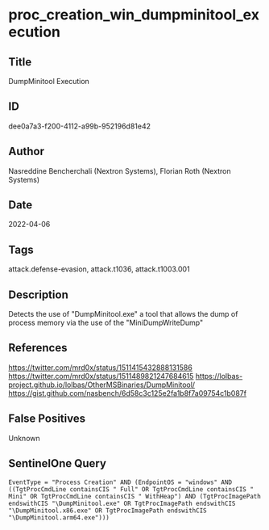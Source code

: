 # proc_creation_win_dumpminitool_execution

## Title
DumpMinitool Execution

## ID
dee0a7a3-f200-4112-a99b-952196d81e42

## Author
Nasreddine Bencherchali (Nextron Systems), Florian Roth (Nextron Systems)

## Date
2022-04-06

## Tags
attack.defense-evasion, attack.t1036, attack.t1003.001

## Description
Detects the use of "DumpMinitool.exe" a tool that allows the dump of process memory via the use of the "MiniDumpWriteDump"

## References
https://twitter.com/mrd0x/status/1511415432888131586
https://twitter.com/mrd0x/status/1511489821247684615
https://lolbas-project.github.io/lolbas/OtherMSBinaries/DumpMinitool/
https://gist.github.com/nasbench/6d58c3c125e2fa1b8f7a09754c1b087f

## False Positives
Unknown

## SentinelOne Query
```
EventType = "Process Creation" AND (EndpointOS = "windows" AND ((TgtProcCmdLine containsCIS " Full" OR TgtProcCmdLine containsCIS " Mini" OR TgtProcCmdLine containsCIS " WithHeap") AND (TgtProcImagePath endswithCIS "\DumpMinitool.exe" OR TgtProcImagePath endswithCIS "\DumpMinitool.x86.exe" OR TgtProcImagePath endswithCIS "\DumpMinitool.arm64.exe")))

```